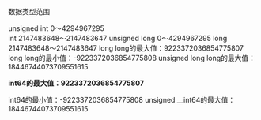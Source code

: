 数据类型范围

unsigned  int  0～4294967295  
int  2147483648～2147483647 
unsigned long 0～4294967295
long  2147483648～2147483647
long long的最大值：9223372036854775807
long long的最小值：-9223372036854775808
unsigned long long的最大值：18446744073709551615

__int64的最大值：9223372036854775807__

int64的最小值：-9223372036854775808
unsigned __int64的最大值：18446744073709551615

